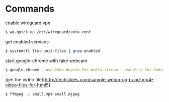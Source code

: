 # Commands

enable wireguard vpn

```bash
$ wg-quick up /etc/wireguard/anta.conf
```

get enabled services

```bash
$ systemctl list-unit-files | grep enabled
```

start google-chrome with fake webcam

```bash
$ google-chrome --use-fake-device-for-media-stream --use-file-for-fake-video-capture=/home/andre/Videos/small.mjpeg
```

(get the video file)[http://techslides.com/sample-webm-ogg-and-mp4-video-files-for-html5] 
```bash
$ ffmpeg -i small.mp4 small.mjpeg
```

